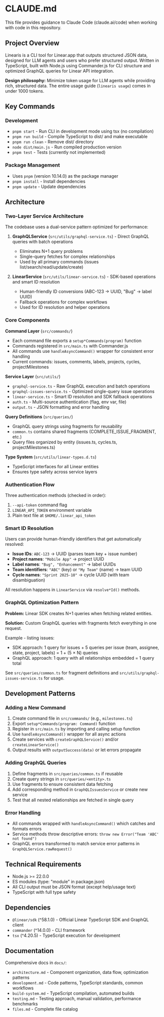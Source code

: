 # CLAUDE.md

This file provides guidance to Claude Code (claude.ai/code) when working with code in this repository.

## Project Overview

Linearis is a CLI tool for Linear.app that outputs structured JSON data, designed for LLM agents and users who prefer structured output. Written in TypeScript, built with Node.js using Commander.js for CLI structure and optimized GraphQL queries for Linear API integration.

**Design philosophy:** Minimize token usage for LLM agents while providing rich, structured data. The entire usage guide (`linearis usage`) comes in under 1000 tokens.

## Key Commands

### Development

- `pnpm start` - Run CLI in development mode using tsx (no compilation)
- `pnpm run build` - Compile TypeScript to dist/ and make executable
- `pnpm run clean` - Remove dist/ directory
- `node dist/main.js` - Run compiled production version
- `pnpm test` - Tests (currently not implemented)

### Package Management

- Uses `pnpm` (version 10.14.0) as the package manager
- `pnpm install` - Install dependencies
- `pnpm update` - Update dependencies

## Architecture

### Two-Layer Service Architecture

The codebase uses a dual-service pattern optimized for performance:

1. **GraphQLService** (`src/utils/graphql-service.ts`) - Direct GraphQL queries with batch operations
   - Eliminates N+1 query problems
   - Single-query fetches for complex relationships
   - Used by all primary commands (issues list/search/read/update/create)

2. **LinearService** (`src/utils/linear-service.ts`) - SDK-based operations and smart ID resolution
   - Human-friendly ID conversions (ABC-123 → UUID, "Bug" → label UUID)
   - Fallback operations for complex workflows
   - Used for ID resolution and helper operations

### Core Components

**Command Layer** (`src/commands/`)
- Each command file exports a `setup*Commands(program)` function
- Commands registered in `src/main.ts` with Commander.js
- All commands use `handleAsyncCommand()` wrapper for consistent error handling
- Current commands: issues, comments, labels, projects, cycles, projectMilestones

**Service Layer** (`src/utils/`)
- `graphql-service.ts` - Raw GraphQL execution and batch operations
- `graphql-issues-service.ts` - Optimized single-query issue operations
- `linear-service.ts` - Smart ID resolution and SDK fallback operations
- `auth.ts` - Multi-source authentication (flag, env var, file)
- `output.ts` - JSON formatting and error handling

**Query Definitions** (`src/queries/`)
- GraphQL query strings using fragments for reusability
- `common.ts` contains shared fragments (COMPLETE_ISSUE_FRAGMENT, etc.)
- Query files organized by entity (issues.ts, cycles.ts, projectMilestones.ts)

**Type System** (`src/utils/linear-types.d.ts`)
- TypeScript interfaces for all Linear entities
- Ensures type safety across service layers

### Authentication Flow

Three authentication methods (checked in order):
1. `--api-token` command flag
2. `LINEAR_API_TOKEN` environment variable
3. Plain text file at `$HOME/.linear_api_token`

### Smart ID Resolution

Users can provide human-friendly identifiers that get automatically resolved:

- **Issue IDs**: `ABC-123` → UUID (parses team key + issue number)
- **Project names**: `"Mobile App"` → project UUID
- **Label names**: `"Bug", "Enhancement"` → label UUIDs
- **Team identifiers**: `"ABC"` (key) or `"My Team"` (name) → team UUID
- **Cycle names**: `"Sprint 2025-10"` → cycle UUID (with team disambiguation)

All resolution happens in `LinearService` via `resolve*Id()` methods.

### GraphQL Optimization Pattern

**Problem:** Linear SDK creates N+1 queries when fetching related entities.

**Solution:** Custom GraphQL queries with fragments fetch everything in one request.

Example - listing issues:
- SDK approach: 1 query for issues + 5 queries per issue (team, assignee, state, project, labels) = 1 + (5 × N) queries
- GraphQL approach: 1 query with all relationships embedded = 1 query total

See `src/queries/common.ts` for fragment definitions and `src/utils/graphql-issues-service.ts` for usage.

## Development Patterns

### Adding a New Command

1. Create command file in `src/commands/` (e.g., `milestones.ts`)
2. Export `setup*Commands(program: Command)` function
3. Register in `src/main.ts` by importing and calling setup function
4. Use `handleAsyncCommand()` wrapper for all async actions
5. Create services with `createGraphQLService()` and/or `createLinearService()`
6. Output results with `outputSuccess(data)` or let errors propagate

### Adding GraphQL Queries

1. Define fragments in `src/queries/common.ts` if reusable
2. Create query strings in `src/queries/<entity>.ts`
3. Use fragments to ensure consistent data fetching
4. Add corresponding method in `GraphQLIssuesService` or create new service
5. Test that all nested relationships are fetched in single query

### Error Handling

- All commands wrapped with `handleAsyncCommand()` which catches and formats errors
- Service methods throw descriptive errors: `throw new Error("Team 'ABC' not found")`
- GraphQL errors transformed to match service error patterns in `GraphQLService.rawRequest()`

## Technical Requirements

- Node.js >= 22.0.0
- ES modules (type: "module" in package.json)
- All CLI output must be JSON format (except help/usage text)
- TypeScript with full type safety

## Dependencies

- `@linear/sdk` (^58.1.0) - Official Linear TypeScript SDK and GraphQL client
- `commander` (^14.0.0) - CLI framework
- `tsx` (^4.20.5) - TypeScript execution for development

## Documentation

Comprehensive docs in `docs/`:
- `architecture.md` - Component organization, data flow, optimization patterns
- `development.md` - Code patterns, TypeScript standards, common workflows
- `build-system.md` - TypeScript compilation, automated builds
- `testing.md` - Testing approach, manual validation, performance benchmarks
- `files.md` - Complete file catalog
